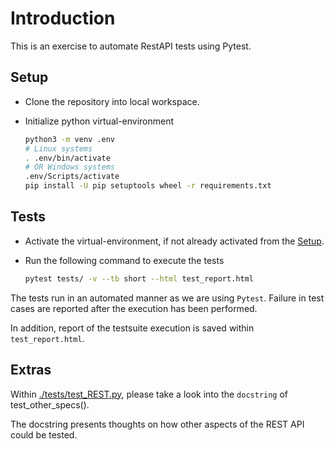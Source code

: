 # Introduction

This is an exercise to automate RestAPI tests using Pytest.


## Setup

- Clone the repository into local workspace.
- Initialize python virtual-environment

    ```bash
    python3 -m venv .env
    # Linux systems
    . .env/bin/activate
    # OR Windows systems
    .env/Scripts/activate
    pip install -U pip setuptools wheel -r requirements.txt
    ```

## Tests

- Activate the virtual-environment, if not already activated from the [Setup](#setup).
- Run the following command to execute the tests

    ```bash
    pytest tests/ -v --tb short --html test_report.html
    ```

The tests run in an automated manner as we are using `Pytest`. Failure in test cases are reported after the execution has been performed.

In addition, report of the testsuite execution is saved within `test_report.html`.

## Extras

Within [./tests/test_REST.py](./tests/test_REST.py),
please take a look into the `docstring` of test_other_specs().

The docstring presents thoughts on how other aspects of the REST API could be tested.
